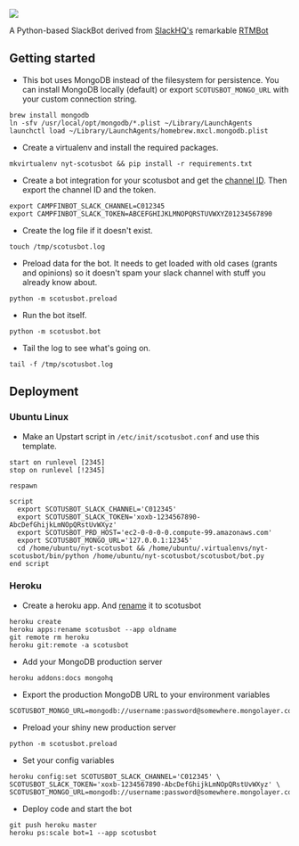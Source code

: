 ![](https://cloud.githubusercontent.com/assets/109988/10309923/32507b92-6c0d-11e5-8ae9-5bb0ca46077e.png)

A Python-based SlackBot derived from [SlackHQ's](https://github.com/slackhq/) remarkable [RTMBot](https://github.com/slackhq/python-rtmbot)

## Getting started

* This bot uses MongoDB instead of the filesystem for persistence. You can install MongoDB locally (default) or export `SCOTUSBOT_MONGO_URL` with your custom connection string.
```
brew install mongodb
ln -sfv /usr/local/opt/mongodb/*.plist ~/Library/LaunchAgents
launchctl load ~/Library/LaunchAgents/homebrew.mxcl.mongodb.plist
```

* Create a virtualenv and install the required packages.
```
mkvirtualenv nyt-scotusbot && pip install -r requirements.txt
```

* Create a bot integration for your scotusbot and get the [channel ID](https://api.slack.com/methods/channels.list/test). Then export the channel ID and the token.
```
export CAMPFINBOT_SLACK_CHANNEL=C012345
export CAMPFINBOT_SLACK_TOKEN=ABCEFGHIJKLMNOPQRSTUVWXYZ01234567890
```

* Create the log file if it doesn't exist.
```
touch /tmp/scotusbot.log
```

* Preload data for the bot. It needs to get loaded with old cases (grants and opinions) so it doesn't spam your slack channel with stuff you already know about.
```
python -m scotusbot.preload
```

* Run the bot itself.
```
python -m scotusbot.bot
```

* Tail the log to see what's going on.
```
tail -f /tmp/scotusbot.log
``` 

## Deployment
### Ubuntu Linux
* Make an Upstart script in `/etc/init/scotusbot.conf` and use this template.
```
start on runlevel [2345]
stop on runlevel [!2345]

respawn

script
  export SCOTUSBOT_SLACK_CHANNEL='C012345'
  export SCOTUSBOT_SLACK_TOKEN='xoxb-1234567890-AbcDefGhijkLmNOpQRstUvWXyz'
  export SCOTUSBOT_PRD_HOST='ec2-0-0-0-0.compute-99.amazonaws.com'
  export SCOTUSBOT_MONGO_URL='127.0.0.1:12345'
  cd /home/ubuntu/nyt-scotusbot && /home/ubuntu/.virtualenvs/nyt-scotusbot/bin/python /home/ubuntu/nyt-scotusbot/scotusbot/bot.py
end script
```

### Heroku
* Create a heroku app. And [rename](https://devcenter.heroku.com/articles/renaming-apps) it to scotusbot
```
heroku create
heroku apps:rename scotusbot --app oldname
git remote rm heroku
heroku git:remote -a scotusbot
```

* Add your MongoDB production server
```
heroku addons:docs mongohq
```

*  Export the production MongoDB URL to your environment variables
```
SCOTUSBOT_MONGO_URL=mongodb://username:password@somewhere.mongolayer.com:10011/my_app
```

* Preload your shiny new production server
```
python -m scotusbot.preload
```

* Set your config variables
```
heroku config:set SCOTUSBOT_SLACK_CHANNEL='C012345' \
SCOTUSBOT_SLACK_TOKEN='xoxb-1234567890-AbcDefGhijkLmNOpQRstUvWXyz' \
SCOTUSBOT_MONGO_URL=mongodb://username:password@somewhere.mongolayer.com:10011/my_app
```
* Deploy code and start the bot
```
git push heroku master
heroku ps:scale bot=1 --app scotusbot
```
